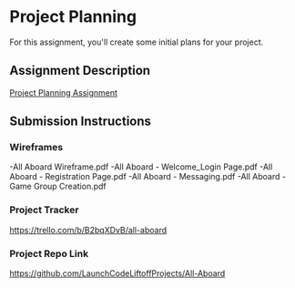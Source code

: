# Project Planning
For this assignment, you'll create some initial plans for your project.

## Assignment Description
[Project Planning Assignment](https://education.launchcode.org/liftoff/modules/assignments/project-planning)

## Submission Instructions

### Wireframes

-All Aboard Wireframe.pdf
-All Aboard - Welcome_Login Page.pdf
-All Aboard - Registration Page.pdf
-All Aboard - Messaging.pdf
-All Aboard - Game Group Creation.pdf

### Project Tracker

https://trello.com/b/B2bqXDvB/all-aboard

### Project Repo Link

https://github.com/LaunchCodeLiftoffProjects/All-Aboard
